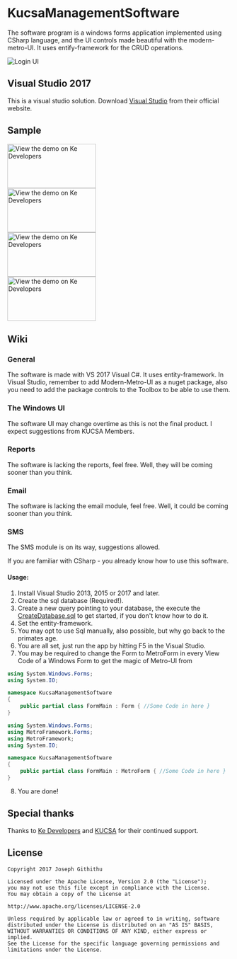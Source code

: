 
# KucsaManagementSoftware

The software program is a windows forms application implemented using CSharp language, and the UI controls made beautiful with the modern-metro-UI. It uses entify-framework for the CRUD operations. 

![Login UI](https://github.com/dansef/KucsaManagementSoftware/blob/master/KucsaManagementSoftware/Screenshots/MainWindow_Sketch.png)

## Visual Studio 2017 
This is a visual studio solution.
Download [Visual Studio](https://www.visualstudio.com/downloads/) from their official website.

## Sample
<a href="https://www.kedevelopers.com/kucsamanagementsoftware/sample"><img alt="View the demo on Ke Developers" src="https://github.com/dansef/KucsaManagementSoftware/blob/master/KucsaManagementSoftware/Screenshots/Login_Sketch.png" width="200" height="100"/></a><br>
<a href="https://www.kedevelopers.com/kucsamanagementsoftware/sample"><img alt="View the demo on Ke Developers" src="https://github.com/dansef/KucsaManagementSoftware/blob/master/KucsaManagementSoftware/Screenshots/Member_Details_Sketch.png" width="200" height="100"/></a><br>
<a href="https://www.kedevelopers.com/kucsamanagementsoftware/sample"><img alt="View the demo on Ke Developers" src="https://github.com/dansef/KucsaManagementSoftware/blob/master/KucsaManagementSoftware/Screenshots/Manage_Courses_Sketch.png" width="200" height="100"/></a><br>
<a href="https://www.kedevelopers.com/kucsamanagementsoftware/sample"><img alt="View the demo on Ke Developers" src="https://github.com/dansef/KucsaManagementSoftware/blob/master/KucsaManagementSoftware/Screenshots/Successful_Save_Sketch.png" width="200" height="100"/></a><br>

## Wiki
### General
The software is made with VS 2017 Visual C#. It uses entity-framework.
In Visual Studio, remember to add Modern-Metro-UI as a nuget package, also you need to add the package controls to the Toolbox to be able to use them.

### The Windows UI 
The software UI may change overtime as this is not the final product. I expect suggestions from KUCSA Members.

### Reports
The software is lacking the reports, feel free. Well, they will be coming sooner than you think.

### Email
The software is lacking the email module, feel free. Well, it could be coming sooner than you think.

### SMS
The SMS module is on its way, suggestions allowed.

If you are familiar with CSharp - you already know how to use this software.

#### Usage:
 1. Install Visual Studio 2013, 2015 or 2017 and later.
 2. Create the sql database (Required!).
 3. Create a new query pointing to your database, the execute the [CreateDatabase.sql](https://github.com/dansef/KucsaManagementSoftware/blob/master/KucsaManagementSoftware/Data/CreateDatabase.sql) to get started, if you don't know how to do it.
 4. Set the entity-framework.
 5. You may opt to use Sql manually, also possible, but why go back to the primates age.  
 6. You are all set, just run the app by hitting F5 in the Visual Studio.
 7. You may be required to change the Form to MetroForm in every View Code of a Windows Form to get the magic of Metro-UI from

```csharp
using System.Windows.Forms;
using System.IO;

namespace KucsaManagementSoftware
{
    public partial class FormMain : Form { //Some Code in here }
}
```
 
```csharp
using System.Windows.Forms;
using MetroFramework.Forms;
using MetroFramework;
using System.IO;

namespace KucsaManagementSoftware
{
    public partial class FormMain : MetroForm { //Some Code in here }
}
```
 8. You are done! 

## Special thanks
Thanks to [Ke Developers](https://www.kedevelopers.com) and [KUCSA](https://www.kedevelopers.com) for their continued support.

## License
```
Copyright 2017 Joseph Githithu

Licensed under the Apache License, Version 2.0 (the "License");
you may not use this file except in compliance with the License.
You may obtain a copy of the License at

http://www.apache.org/licenses/LICENSE-2.0

Unless required by applicable law or agreed to in writing, software
distributed under the License is distributed on an "AS IS" BASIS,
WITHOUT WARRANTIES OR CONDITIONS OF ANY KIND, either express or implied.
See the License for the specific language governing permissions and
limitations under the License.
```

